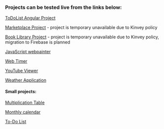 ### Projects can be tested live from the links below:

[ToDoList Angular Project](https://plamen33.github.io/ToDoList-Angular)

[Marketplace Project](https://plamen33.github.io/Marketplace-JS/#/)  - project is temporary unavailable due to Kinvey policy

[Book Library Project](https://plamen33.github.io/JavaScript/BookLibrary/books.html) - project is temporary unavailable due to Kinvey policy, migration to Firebase is planned

[JavaScript webpainter](https://plamen33.github.io/JavaScript/webpainter.html)

[Web Timer](https://plamen33.github.io/JavaScript/WebTimer/WebTimer.html)

[YouTube Viewer](https://plamen33.github.io/JavaScript/YouTubeViewer/index.html)

[Weather Application](https://plamen33.github.io/JavaScript/WeatherApp/weatherApp.html)

#### Small projects:

[Multiplication Table](https://plamen33.github.io/JavaScript/MultiplicationTable.html)

[Monthly calendar](https://plamen33.github.io/JavaScript/Monthly%20Calendar%20with%20Javascript.html)

[To-Do List](https://plamen33.github.io/JavaScript/TodoList.html)

